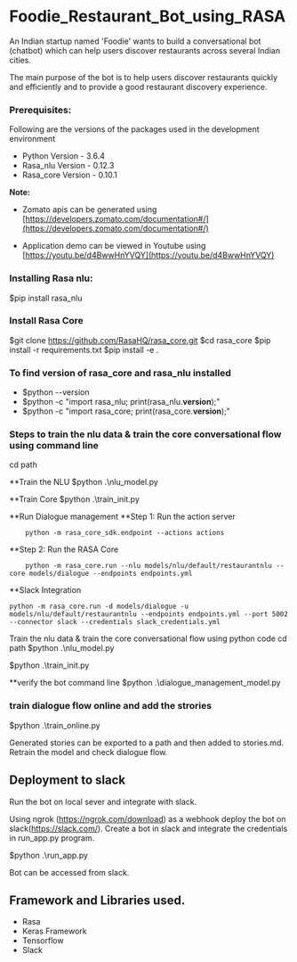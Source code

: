 # Foodie_Restaurant_Bot_using_RASA

An Indian startup named 'Foodie' wants to build a conversational bot (chatbot) which can help users discover restaurants across several Indian cities.

The main purpose of the bot is to help users discover restaurants quickly and efficiently and to provide a good restaurant discovery experience.

### Prerequisites:
Following are the versions of the packages used in the development environment

* Python Version		-  3.6.4
* Rasa_nlu Version 	- 0.12.3
* Rasa_core Version 	- 0.10.1

**Note:**
* Zomato apis can be generated using [https://developers.zomato.com/documentation#/](https://developers.zomato.com/documentation#/)

* Application demo can be viewed in Youtube using [https://youtu.be/d4BwwHnYVQY](https://youtu.be/d4BwwHnYVQY)


### Installing Rasa nlu:

$pip install rasa_nlu

### Install Rasa Core

$git clone https://github.com/RasaHQ/rasa_core.git
$cd rasa_core
$pip install -r requirements.txt
$pip install -e .

### To find version of rasa_core and rasa_nlu installed
* $python --version
* $python -c "import rasa_nlu; print(rasa_nlu.__version__);"
* $python -c "import rasa_core; print(rasa_core.__version__);"

### Steps to train the nlu data & train the core conversational flow using command line
cd path

**Train the NLU
$python .\nlu_model.py

**Train Core
$python .\train_init.py

**Run Dialogue management
**Step 1: Run the action server
```
	python -m rasa_core_sdk.endpoint --actions actions
```
**Step 2: Run the RASA Core
```
	python -m rasa_core.run --nlu models/nlu/default/restaurantnlu --core models/dialogue --endpoints endpoints.yml
```
**Slack Integration
```
python -m rasa_core.run -d models/dialogue -u models/nlu/default/restaurantnlu --endpoints endpoints.yml --port 5002 --connector slack --credentials slack_credentials.yml
```
Train the nlu data & train the core conversational flow using python code
cd path $python .\nlu_model.py

$python .\train_init.py

**verify the bot command line
$python .\dialogue_management_model.py


### train dialogue flow online and add the strories

$python .\train_online.py

Generated stories can be exported to a path and then added to stories.md. Retrain the model and check dialogue flow.


## Deployment to slack

Run the bot on local sever and integrate with slack.

Using ngrok (https://ngrok.com/download) as a webhook deploy the bot on slack(https://slack.com/). Create a bot in slack and integrate the credentials in run_app.py program.

$python .\run_app.py  

Bot can be accessed from slack. 

 

## Framework and Libraries used.

* Rasa
* Keras Framework
* Tensorflow
* Slack
